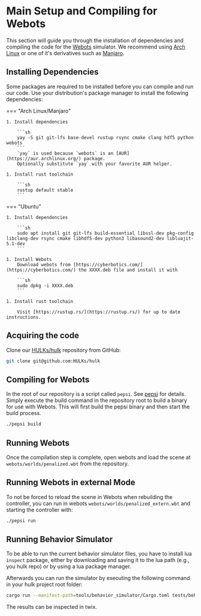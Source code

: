# Main Setup and Compiling for Webots

This section will guide you through the installation of dependencies and compiling the code for the [Webots](https://www.cyberbotics.com/) simulator.
We recommend using [Arch Linux](https://archlinux.org/) or one of it's derivatives such as [Manjaro](https://manjaro.org/).

## Installing Dependencies

Some packages are required to be installed before you can compile and run our code.
Use your distribution's package manager to install the following dependencies:

=== "Arch Linux/Manjaro"

    1. Install dependencies

        ```sh
        yay -S git git-lfs base-devel rustup rsync cmake clang hdf5 python webots
        ```
        `yay` is used because `webots` is an [AUR](https://aur.archlinux.org/) package.
        Optionally substitute `yay` with your favorite AUR helper.

    1. Install rust toolchain

        ```sh
        rustup default stable
        ```

=== "Ubuntu"

    1. Install dependencies

        ```sh
        sudo apt install git git-lfs build-essential libssl-dev pkg-config libclang-dev rsync cmake libhdf5-dev python3 libasound2-dev libluajit-5.1-dev
        ```

    1. Install Webots
        Download webots from [https://cyberbotics.com/](https://cyberbotics.com/) the XXXX.deb file and install it with

        ```sh
        sudo dpkg -i XXXX.deb
        ```

    1. Install rust toolchain

        Visit [https://rustup.rs/](https://rustup.rs/) for up to date instructions.

## Acquiring the code

Clone our [HULKs/hulk](https://github.com/HULKs/hulk) repository from GitHub:

```sh
git clone git@github.com:HULKs/hulk
```

## Compiling for Webots

In the root of our repository is a script called `pepsi`. See [pepsi](../tooling/pepsi.md) for details.
Simply execute the build command in the repository root to build a binary for use with Webots.
This will first build the pepsi binary and then start the build process.

```sh
./pepsi build
```

## Running Webots

Once the compilation step is complete, open webots and load the scene at `webots/worlds/penalized.wbt` from the repository.

## Running Webots in external Mode

To not be forced to reload the scene in Webots when rebuilding the controller, you can run in webots `webots/worlds/penalized_extern.wbt` and starting the controller with:

```sh
./pepsi run
```

## Running Behavior Simulator

To be able to run the current behavior simulator files, you have to install lua ```ìnspect``` package, either by downloading and saving it to the lua path (e.g., you hulk repo) or by using a lua package manager.

Afterwards you can run the simulator by executing the following command in your hulk project root folder:
```sh
cargo run --manifest-path=tools/behavior_simulator/Cargo.toml tests/behavior/golden_goal.lua
```
The results can be inspected in twix.
